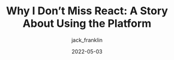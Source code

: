 ---
author: jack_franklin
date: 2022-05-03
draft: true
permalink: false
tags:
  - react
  - meta
target_url: https://www.jackfranklin.co.uk/blog/working-with-react-and-the-web-platform/
title: "Why I Don’t Miss React: A Story About Using the Platform"
---